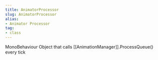 ```yaml
---
title: AnimatorProcessor
slug: AnimatorProcessor
alias: 
- Animator Processor
tag: 
- class
---
```

MonoBehaviour Object that calls [[AnimationManager]].ProcessQueue() every tick
